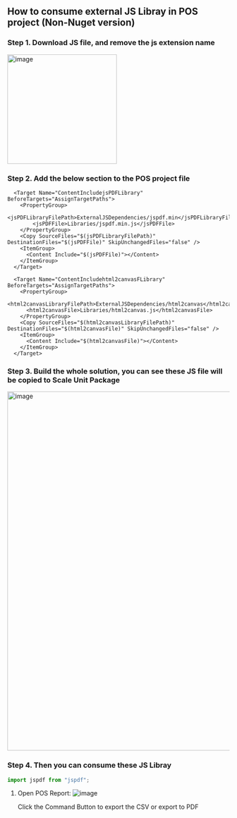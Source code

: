 ## How to consume external JS Libray in POS  project (Non-Nuget version)

### Step 1.  Download JS  file, and remove the js extension name
<img width="248" alt="image" src="https://github.com/zhangguanghuib/NewCommerceSDK/assets/14832260/fc126622-5039-45c1-9fa0-39ac0791ccd6">

### Step 2.  Add the below section to the POS project file
```
  <Target Name="ContentIncludejsPDFLibrary" BeforeTargets="AssignTargetPaths">
    <PropertyGroup>
        <jsPDFLibraryFilePath>ExternalJSDependencies/jspdf.min</jsPDFLibraryFilePath>
        <jsPDFFile>Libraries/jspdf.min.js</jsPDFFile>
    </PropertyGroup>
    <Copy SourceFiles="$(jsPDFLibraryFilePath)" DestinationFiles="$(jsPDFFile)" SkipUnchangedFiles="false" />
    <ItemGroup>
      <Content Include="$(jsPDFFile)"></Content>
    </ItemGroup>
  </Target>

  <Target Name="ContentIncludehtml2canvasFLibrary" BeforeTargets="AssignTargetPaths">
    <PropertyGroup>
      <html2canvasLibraryFilePath>ExternalJSDependencies/html2canvas</html2canvasLibraryFilePath>
      <html2canvasFile>Libraries/html2canvas.js</html2canvasFile>
    </PropertyGroup>
    <Copy SourceFiles="$(html2canvasLibraryFilePath)" DestinationFiles="$(html2canvasFile)" SkipUnchangedFiles="false" />
    <ItemGroup>
      <Content Include="$(html2canvasFile)"></Content>
    </ItemGroup>
  </Target>
```

###  Step 3.   Build the whole solution,  you can see these JS file will be copied to Scale Unit Package
<img width="814" alt="image" src="https://github.com/zhangguanghuib/NewCommerceSDK/assets/14832260/552e130e-a697-48dc-8ce4-1ddc25b80878">


###  Step 4. Then you can consume these JS Libray
```js
import jspdf from "jspdf"; 
```

1. Open POS Report:
   ![image](https://github.com/zhangguanghuib/NewCommerceSDK/assets/14832260/5c537531-6bfa-4f9b-a0cb-91bd7150a474)

   Click the Command Button to export the CSV or  export to PDF


